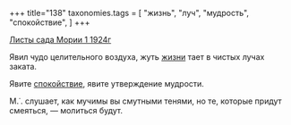 +++
title="138"
taxonomies.tags = [
 "жизнь",
 "луч",
 "мудрость",
 "спокойствие",
]
+++

[Листы сада Мории 1 1924г](/agni/1924)

Явил чудо целительного воздуха, жуть [жизни](/tags/жизнь) тает в чистых лучах заката.   

Явите [спокойствие](/tags/спокойствие), явите утверждение мудрости.   

М.˙. слушает, как мучимы вы смутными тенями, но те, которые придут смеяться, — молиться будут.   

